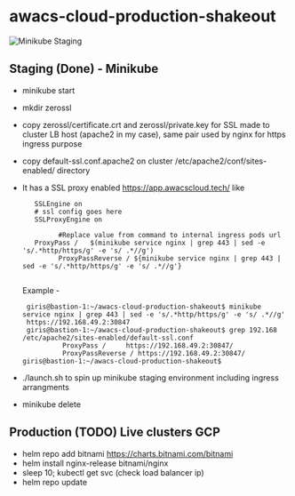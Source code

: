 # awacs-cloud-production-shakeout

![Minikube Staging](https://github.com/girishaiocdawacs/awacs-cloud-production-shakeout/workflows/Minikube%20Staging/badge.svg)

## Staging (Done) - Minikube
- minikube start
- mkdir zerossl
- copy zerossl/certificate.crt and zerossl/private.key for SSL made to cluster LB host (apache2 in my case), same pair used by nginx for https ingress purpose
- copy default-ssl.conf.apache2 on cluster /etc/apache2/conf/sites-enabled/ directory
- It has a SSL proxy enabled https://app.awacscloud.tech/ like
 
   ```
      SSLEngine on
      # ssl config goes here
      SSLProxyEngine on
      
			#Replace value from command to internal ingress pods url
      ProxyPass /	$(minikube service nginx | grep 443 | sed -e 's/.*http/https/g' -e 's/ .*//g')
			ProxyPassReverse / ${minikube service nginx | grep 443 | sed -e 's/.*http/https/g' -e 's/ .*//g'}
      
   ```
   Example -
   ``` 
    giris@bastion-1:~/awacs-cloud-production-shakeout$ minikube service nginx | grep 443 | sed -e 's/.*http/https/g' -e 's/ .*//g'
    https://192.168.49.2:30847
    giris@bastion-1:~/awacs-cloud-production-shakeout$ grep 192.168 /etc/apache2/sites-enabled/default-ssl.conf
             ProxyPass /     https://192.168.49.2:30847/
             ProxyPassReverse / https://192.168.49.2:30847/
   giris@bastion-1:~/awacs-cloud-production-shakeout$
  ```
  
- ./launch.sh to spin up minikube staging environment including ingress arrangments

- minikube delete

## Production (TODO) Live clusters GCP
- helm repo add bitnami https://charts.bitnami.com/bitnami
- helm install nginx-release bitnami/nginx
- sleep 10; kubectl get svc (check load balancer ip)
- helm repo update
